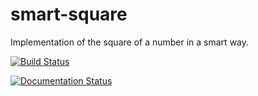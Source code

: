 # smart-square
Implementation of the square of a number in a smart way.

[![Build Status](https://travis-ci.com/Sara-a-r/smart-square.svg?branch=main)](https://travis-ci.com/Sara-a-r/smart-square)


[![Documentation Status](https://readthedocs.org/projects/smart-square1/badge/?version=latest)](https://smart-square1.readthedocs.io/en/latest/?badge=latest)
